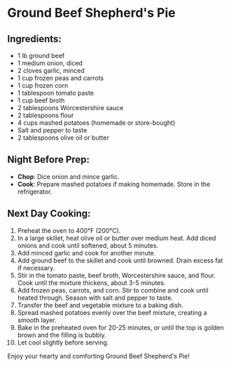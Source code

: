 # Ground Beef Shepherd's Pie

## Ingredients:
- 1 lb ground beef
- 1 medium onion, diced
- 2 cloves garlic, minced
- 1 cup frozen peas and carrots
- 1 cup frozen corn
- 1 tablespoon tomato paste
- 1 cup beef broth
- 2 tablespoons Worcestershire sauce
- 2 tablespoons flour
- 4 cups mashed potatoes (homemade or store-bought)
- Salt and pepper to taste
- 2 tablespoons olive oil or butter

## Night Before Prep:
- **Chop**: Dice onion and mince garlic.
- **Cook**: Prepare mashed potatoes if making homemade. Store in the refrigerator.

## Next Day Cooking:
1. Preheat the oven to 400°F (200°C).
2. In a large skillet, heat olive oil or butter over medium heat. Add diced onions and cook until softened, about 5 minutes.
3. Add minced garlic and cook for another minute.
4. Add ground beef to the skillet and cook until browned. Drain excess fat if necessary.
5. Stir in the tomato paste, beef broth, Worcestershire sauce, and flour. Cook until the mixture thickens, about 3-5 minutes.
6. Add frozen peas, carrots, and corn. Stir to combine and cook until heated through. Season with salt and pepper to taste.
7. Transfer the beef and vegetable mixture to a baking dish.
8. Spread mashed potatoes evenly over the beef mixture, creating a smooth layer.
9. Bake in the preheated oven for 20-25 minutes, or until the top is golden brown and the filling is bubbly.
10. Let cool slightly before serving.

Enjoy your hearty and comforting Ground Beef Shepherd's Pie!
